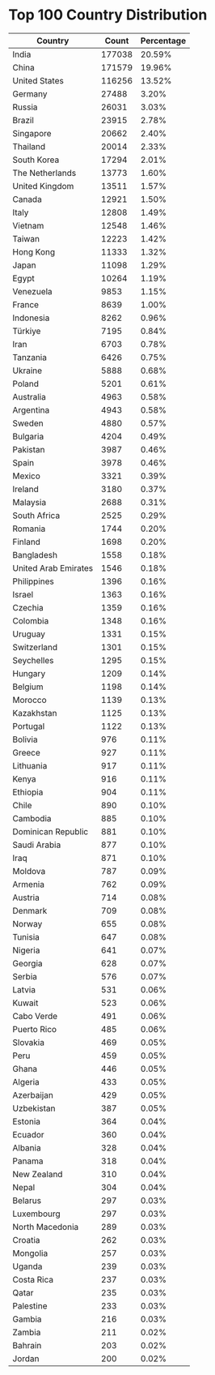# Top 100 Country Distribution
| Country | Count | Percentage |
|----|----|----|
| India | 177038 | 20.59% |
| China | 171579 | 19.96% |
| United States | 116256 | 13.52% |
| Germany | 27488 | 3.20% |
| Russia | 26031 | 3.03% |
| Brazil | 23915 | 2.78% |
| Singapore | 20662 | 2.40% |
| Thailand | 20014 | 2.33% |
| South Korea | 17294 | 2.01% |
| The Netherlands | 13773 | 1.60% |
| United Kingdom | 13511 | 1.57% |
| Canada | 12921 | 1.50% |
| Italy | 12808 | 1.49% |
| Vietnam | 12548 | 1.46% |
| Taiwan | 12223 | 1.42% |
| Hong Kong | 11333 | 1.32% |
| Japan | 11098 | 1.29% |
| Egypt | 10264 | 1.19% |
| Venezuela | 9853 | 1.15% |
| France | 8639 | 1.00% |
| Indonesia | 8262 | 0.96% |
| Türkiye | 7195 | 0.84% |
| Iran | 6703 | 0.78% |
| Tanzania | 6426 | 0.75% |
| Ukraine | 5888 | 0.68% |
| Poland | 5201 | 0.61% |
| Australia | 4963 | 0.58% |
| Argentina | 4943 | 0.58% |
| Sweden | 4880 | 0.57% |
| Bulgaria | 4204 | 0.49% |
| Pakistan | 3987 | 0.46% |
| Spain | 3978 | 0.46% |
| Mexico | 3321 | 0.39% |
| Ireland | 3180 | 0.37% |
| Malaysia | 2688 | 0.31% |
| South Africa | 2525 | 0.29% |
| Romania | 1744 | 0.20% |
| Finland | 1698 | 0.20% |
| Bangladesh | 1558 | 0.18% |
| United Arab Emirates | 1546 | 0.18% |
| Philippines | 1396 | 0.16% |
| Israel | 1363 | 0.16% |
| Czechia | 1359 | 0.16% |
| Colombia | 1348 | 0.16% |
| Uruguay | 1331 | 0.15% |
| Switzerland | 1301 | 0.15% |
| Seychelles | 1295 | 0.15% |
| Hungary | 1209 | 0.14% |
| Belgium | 1198 | 0.14% |
| Morocco | 1139 | 0.13% |
| Kazakhstan | 1125 | 0.13% |
| Portugal | 1122 | 0.13% |
| Bolivia | 976 | 0.11% |
| Greece | 927 | 0.11% |
| Lithuania | 917 | 0.11% |
| Kenya | 916 | 0.11% |
| Ethiopia | 904 | 0.11% |
| Chile | 890 | 0.10% |
| Cambodia | 885 | 0.10% |
| Dominican Republic | 881 | 0.10% |
| Saudi Arabia | 877 | 0.10% |
| Iraq | 871 | 0.10% |
| Moldova | 787 | 0.09% |
| Armenia | 762 | 0.09% |
| Austria | 714 | 0.08% |
| Denmark | 709 | 0.08% |
| Norway | 655 | 0.08% |
| Tunisia | 647 | 0.08% |
| Nigeria | 641 | 0.07% |
| Georgia | 628 | 0.07% |
| Serbia | 576 | 0.07% |
| Latvia | 531 | 0.06% |
| Kuwait | 523 | 0.06% |
| Cabo Verde | 491 | 0.06% |
| Puerto Rico | 485 | 0.06% |
| Slovakia | 469 | 0.05% |
| Peru | 459 | 0.05% |
| Ghana | 446 | 0.05% |
| Algeria | 433 | 0.05% |
| Azerbaijan | 429 | 0.05% |
| Uzbekistan | 387 | 0.05% |
| Estonia | 364 | 0.04% |
| Ecuador | 360 | 0.04% |
| Albania | 328 | 0.04% |
| Panama | 318 | 0.04% |
| New Zealand | 310 | 0.04% |
| Nepal | 304 | 0.04% |
| Belarus | 297 | 0.03% |
| Luxembourg | 297 | 0.03% |
| North Macedonia | 289 | 0.03% |
| Croatia | 262 | 0.03% |
| Mongolia | 257 | 0.03% |
| Uganda | 239 | 0.03% |
| Costa Rica | 237 | 0.03% |
| Qatar | 235 | 0.03% |
| Palestine | 233 | 0.03% |
| Gambia | 216 | 0.03% |
| Zambia | 211 | 0.02% |
| Bahrain | 203 | 0.02% |
| Jordan | 200 | 0.02% |
